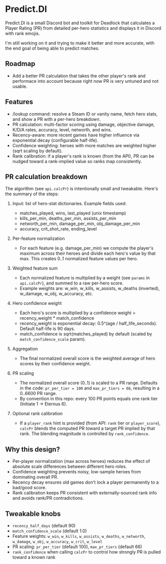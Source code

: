 # Predict.Dl

Predict.Dl is a small Discord bot and toolkit for Deadlock that calculates a Player Rating (PR)
from detailed per-hero statistics and displays it in Discord with rank emojis.

I'm still working on it and trying to make it better and more accurate, with the end goal of being able to predict matches.

Roadmap
--------
- Add a better PR calculation that takes the other player's rank and performace into account because right now PR is very untuned and not usable.

Features
--------
- /lookup command: resolve a Steam ID or vanity name, fetch hero stats, and show a PR with a per-hero breakdown.
- PR calculation: multi-factor scoring using damage, objective damage, K/D/A rates, accuracy, level, networth, and wins.
- Recency-aware: more recent games have higher influence via exponential decay (configurable half-life).
- Confidence weighting: heroes with more matches are weighted higher (sqrt scaling by default).
- Rank calibration: if a player's rank is known (from the API), PR can be nudged toward a rank-implied value so ranks map consistently.

PR calculation breakdown
------------------------
The algorithm (see `api.calcPr`) is intentionally small and tweakable. Here's the summary of the steps:

1. Input: list of hero-stat dictionaries. Example fields used:
	- matches_played, wins, last_played (unix timestamp)
	- kills_per_min, deaths_per_min, assists_per_min
	- networth_per_min, damage_per_min, obj_damage_per_min
	- accuracy, crit_shot_rate, ending_level

2. Per-feature normalization
	- For each feature (e.g. damage_per_min) we compute the player's maximum across their heroes and divide each hero's value by that max. This creates 0..1 normalized feature values per hero.

3. Weighted feature sum
	- Each normalized feature is multiplied by a weight (see `params` in `api.calcPr`), and summed to a raw per-hero score.
	- Example weights are: w_win, w_kills, w_assists, w_deaths (inverted), w_damage, w_obj, w_accuracy, etc.

4. Hero confidence weight
	- Each hero's score is multiplied by a confidence weight = recency_weight * match_confidence
	- recency_weight is exponential decay: 0.5^(age / half_life_seconds). Default half-life is 90 days.
	- match_confidence is sqrt(matches_played) by default (scaled by `match_confidence_scale` param).

5. Aggregation
	- The final normalized overall score is the weighted average of hero scores by their confidence weight.

6. PR scaling
	- The normalized overall score (0..1) is scaled to a PR range. Defaults in the code: `pr_per_tier = 100` and `max_pr_tiers = 66`, resulting in a 0..6600 PR range.
	- By convention in this repo: every 100 PR points equals one rank tier (Initiate 1 → Eternus 6).

7. Optional rank calibration
	- If a `player_rank` hint is provided (from API: `rank` tier or `player_score`), `calcPr` blends the computed PR toward a target PR implied by that rank. The blending magnitude is controlled by `rank_confidence`.

Why this design?
-----------------
- Per-player normalization (max across heroes) reduces the effect of absolute scale differences between different hero roles.
- Confidence weighting prevents noisy, low-sample heroes from dominating overall PR.
- Recency decay ensures old games don't lock a player permanently to a bad/good score.
- Rank calibration keeps PR consistent with externally-sourced rank info and avoids rank/PR contradictions.

Tweakable knobs
----------------
- `recency_half_days` (default 90)
- `match_confidence_scale` (default 1.0)
- Feature weights: `w_win`, `w_kills`, `w_assists`, `w_deaths`, `w_networth`, `w_damage`, `w_obj`, `w_accuracy`, `w_crit`, `w_level`
- PR scaling: `pr_per_tier` (default 100), `max_pr_tiers` (default 66)
- `rank_confidence` when calling `calcPr` to control how strongly PR is pulled toward a known rank
